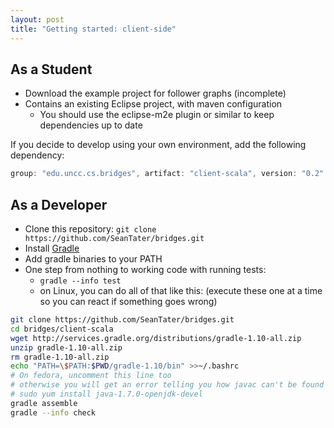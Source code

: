 ```yaml
---
layout: post
title: "Getting started: client-side"
---
```


## As a Student

* Download the example project for follower graphs (incomplete)
* Contains an existing Eclipse project, with maven configuration
  * You should use the eclipse-m2e plugin or similar to keep dependencies up to date

If you decide to develop using your own environment, add the following dependency:

```groovy
group: "edu.uncc.cs.bridges", artifact: "client-scala", version: "0.2"
```


## As a Developer

- Clone this repository: `git clone https://github.com/SeanTater/bridges.git`
- Install [Gradle](http://gradle.org)
- Add gradle binaries to your PATH
- One step from nothing to working code with running tests:
  - `gradle --info test`
  - on Linux, you can do all of that like this: (execute these one at a time so you can react if something goes wrong)

```sh
git clone https://github.com/SeanTater/bridges.git
cd bridges/client-scala
wget http://services.gradle.org/distributions/gradle-1.10-all.zip
unzip gradle-1.10-all.zip
rm gradle-1.10-all.zip
echo "PATH=\$PATH:$PWD/gradle-1.10/bin" >>~/.bashrc
# On fedora, uncomment this line too
# otherwise you will get an error telling you how javac can't be found
# sudo yum install java-1.7.0-openjdk-devel
gradle assemble
gradle --info check
```
